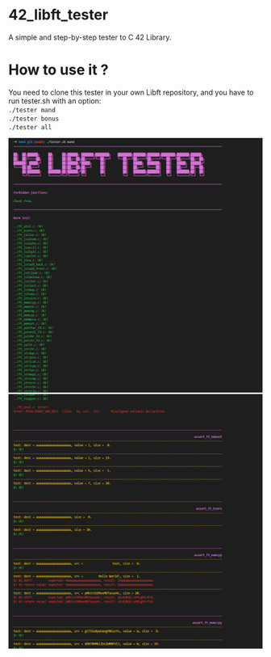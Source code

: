 # 42_libft_tester
A simple and step-by-step tester to C 42 Library.

# How to use it ?
You need to clone this tester in your own Libft repository, and you have to run tester.sh with an option:\
`./tester mand`\
`./tester bonus`\
`./tester all`

![Begin with check for forbidden functions and norminette.](/ressources/header.png)
![An example of an ouput.](/ressources/example.png)
